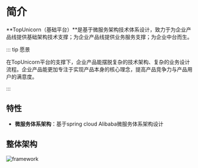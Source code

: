 # 简介

**TopUnicorn（基础平台）**是基于微服务架构技术体系设计，致力于为企业产品线提供基础架构技术支撑；为企业产品线提供业务服务支撑；为企业中台而生。



::: tip 愿景

在TopUnicorn平台的支撑下，企业产品能摆脱复杂的技术架构、复杂的业务设计流程。企业产品能更加专注于实现产品本身的核心理念，提高产品竞争力与产品用户的满意度。

:::

## 特性

- **微服务体系架构**：基于spring cloud Alibaba微服务体系架构设计

  


## 整体架构

![framework](/sites/img/unicorn-framework.png)

